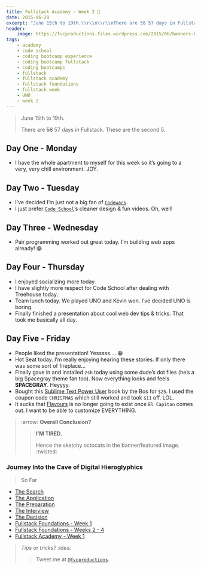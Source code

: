 ```yaml
---
title: Fullstack Academy - Week 2 👬
date: 2015-06-20
excerpt: "June 15th to 19th.\\r\\n\\r\\nThere are 58 57 days in Fullstack. These are the second 5."
header:
    image: https://fvcproductions.files.wordpress.com/2015/06/banners-001.jpg
tags:
    - academy
    - code school
    - coding bootcamp experience
    - coding bootcamp fullstack
    - coding bootcamps
    - fullstack
    - fullstack academy
    - fullstack foundations
    - fullstack week
    - UNO
    - week 2
---
```


> June 15th to 19th.
>
> There are ~~58~~ 57 days in Fullstack. These are the second 5.

Day One - Monday
----------------

-   I have the whole apartment to myself for this week so it’s going to
    a very, very chill environment. JOY.

Day Two - Tuesday
-----------------

-   I’ve decided I’m just not a big fan of
    [`Codewars`](https://codewars.com "Codewars").
-   I just prefer [`Code School`](https://codeschool.com "Code School")’s
    cleaner design & fun videos. Oh, well!

Day Three - Wednesday
---------------------

-   Pair programming worked out great today. I’m building web apps
    already! 😁

Day Four - Thursday
-------------------

-   I enjoyed socializing more today.
-   I have slightly more respect for Code School after dealing with
    Treehouse today.
-   Team lunch today. We played UNO and Kevin won. I’ve decided UNO is
    boring.
-   Finally finished a presentation about cool web dev tips & tricks.
    That took me basically all day.

Day Five - Friday
-----------------

-   People liked the presentation! Yesssss…. :grin:
-   Hot Seat today. I’m really enjoying hearing these stories. If only
    there was some sort of fireplace…
-   Finally gave in and installed `zsh` today using some dude’s dot
    files (he’s a big Spacegray theme fan too). Now everything looks and
    feels **SPACEGRAY**. Heyyyy.
-   Bought this [Sublime Text Power
    User](https://sublimetextbook.com/ "ST3 Power User") book by the Bos
    for `$25`. I used the coupon code `CHRISTMAS` which still worked and
    took `$11` off. LOL.
-   It sucks that [Flavours](https://flavours.interacto.net/ "Flavours")
    is no longer going to exist once `El Capitan` comes out. I want to
    be able to customize EVERYTHING.

> :arrow: **Overall Conclusion?**
>
> > **I’M TIRED.**
> >
> > Hence the sketchy octocats in the banner/featured image. :twisted:

### Journey Into the Cave of Digital Hieroglyphics

> So Far

- [The
    Search](https://fvcproductions.com/2014/12/27/a-short-operation-tips-tricks-4-coding-bootcamps/ "The Search")
- [The
    Application](https://fvcproductions.com/2014/12/23/week-20/ "The Application")
- [The
    Preparation](https://fvcproductions.com/2015/01/05/prepare-for-coding-bootcamps/ "The Preparation")
- [The
    Interview](https://fvcproductions.com/2014/12/28/interview-fullstack-academy/ "The Interview")
- [The
    Decision](https://fvcproductions.com/2015/04/13/what-to-do-week-negative-8/ "The Decision")
- [Fullstack Foundations - Week
    1](https://fvcproductions.com/2015/05/17/fullstack-foundations-week-1/ "Fullstack Foundations - Week 1")
- [Fullstack Foundations - Weeks 2 -
    4](https://fvcproductions.com/2015/06/04/fullstack-foundations-goldman-sachs/ "Fullstack Foundations - Weeks 2 to 4")
- [Fullstack Academy - Week
    1](https://fvcproductions.com/2015/06/13/first-week-at-fullstack-academy/ "Fullstack Academy - Week 1")

> *Tips or tricks?* :idea:
>
> > Tweet me at [`@fvcproductions`](https://twitter.com/fvcproductions).
